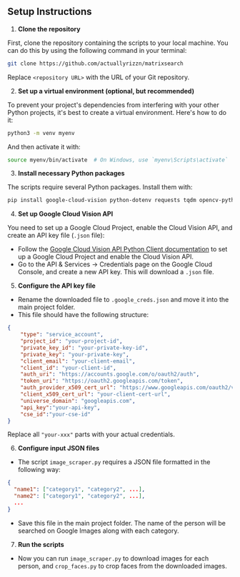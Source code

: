 ## Setup Instructions

1. **Clone the repository**

First, clone the repository containing the scripts to your local machine. You can do this by using the following command in your terminal:

```bash
git clone https://github.com/actuallyrizzn/matrixsearch
```

Replace `<repository URL>` with the URL of your Git repository.

2. **Set up a virtual environment (optional, but recommended)**

To prevent your project's dependencies from interfering with your other Python projects, it's best to create a virtual environment. Here's how to do it:

```bash
python3 -m venv myenv
```

And then activate it with:

```bash
source myenv/bin/activate  # On Windows, use `myenv\Scripts\activate`
```

3. **Install necessary Python packages**

The scripts require several Python packages. Install them with:

```bash
pip install google-cloud-vision python-dotenv requests tqdm opencv-python Pillow beautifulsoup4
```

4. **Set up Google Cloud Vision API**

You need to set up a Google Cloud Project, enable the Cloud Vision API, and create an API key file (`.json` file):

- Follow the [Google Cloud Vision API Python Client documentation](https://cloud.google.com/vision/docs/libraries#client-libraries-usage-python) to set up a Google Cloud Project and enable the Cloud Vision API.
- Go to the API & Services → Credentials page on the Google Cloud Console, and create a new API key. This will download a `.json` file.

5. **Configure the API key file**

- Rename the downloaded file to `.google_creds.json` and move it into the main project folder.
- This file should have the following structure:

```json
{                                                                                                
    "type": "service_account",                                                                    
    "project_id": "your-project-id",                                                         
    "private_key_id": "your-private-key-id",                                  
    "private_key": "your-private-key",                                         
    "client_email": "your-client-email",              
    "client_id": "your-client-id",                                                            
    "auth_uri": "https://accounts.google.com/o/oauth2/auth",                                       
    "token_uri": "https://oauth2.googleapis.com/token",                                            
    "auth_provider_x509_cert_url": "https://www.googleapis.com/oauth2/v1/certs",                   
    "client_x509_cert_url": "your-client-cert-url",
    "universe_domain": "googleapis.com",                                                          
    "api_key":"your-api-key",                                            
    "cse_id":"your-cse-id"                                                                 
}
```

Replace all `"your-xxx"` parts with your actual credentials. 

6. **Configure input JSON files**

- The script `image_scraper.py` requires a JSON file formatted in the following way:

```json
{
  "name1": ["category1", "category2", ...],
  "name2": ["category1", "category2", ...],
  ...
}
```

- Save this file in the main project folder. The name of the person will be searched on Google Images along with each category.

7. **Run the scripts**

- Now you can run `image_scraper.py` to download images for each person, and `crop_faces.py` to crop faces from the downloaded images.
